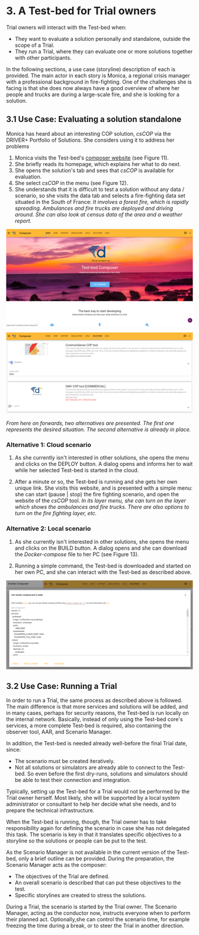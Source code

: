 # 3. A Test-bed for Trial owners

Trial owners will interact with the Test-bed when:
- They want to evaluate a solution personally and standalone, outside the scope of a Trial.
- They run a Trial, where they can evaluate one or more solutions together with other participants.

In the following sections, a use case (storyline) description of each is provided. The main actor in each story is Monica, a regional crisis manager with a professional background in fire-fighting. One of the challenges she is facing is that she does now always have a good overview of where her people and trucks are during a large-scale fire, and she is looking for a solution.

## 3.1 Use Case: Evaluating a solution standalone

Monica has heard about an interesting COP solution, *csCOP* via the DRIVER+ Portfolio of Solutions. She considers using it to address her problems

1. Monica visits the Test-bed's [composer website](https://driver-eu.github.io/docker-composer) (see Figure 11).
2. She briefly reads its homepage, which explains her what to do next.
3. She opens the solution's tab and sees that *csCOP* is available for evaluation.
4. She select *csCOP* in the menu (see Figure 12).
5. She understands that it is difficult to test a solution without any data / scenario, so she visits the data tab and selects a fire-fighting data set situated in the South of France: *It involves a forest fire, which is rapidly spreading. Ambulances and fire trucks are deployed and driving around. She can also look at census data of the area and a weather report.*

![Test-bed composer's home page](img/test-bed-composer-home.png)

![Test-bed composer: Selecting a solution](img/test-bed-composer-solutions.png)

*From here on forwards, two alternatives are presented. The first one represents the desired situation. The second alternative is already in place.*

### Alternative 1: Cloud scenario

1. As she currently isn't interested in other solutions, she opens the menu and clicks on the DEPLOY button. A dialog opens and informs her to wait while her selected Test-bed is started in the cloud.

2. After a minute or so, the Test-bed is running and she gets her own unique link. She visits this website, and is presented with a simple menu: she can start (pause | stop) the fire fighting scenario, and open the website of the *csCOP* tool. *In its layer menu, she can turn on the layer which shows the ambulances and fire trucks. There are also options to turn on the fire fighting layer, etc.*

### Alternative 2: Local scenario

1. As she currently isn't interested in other solutions, she opens the menu and clicks on the BUILD button. A dialog opens and she can download the *Docker-compose* file to her PC (see Figure 13).

2. Running a simple command, the Test-bed is downloaded and started on her own PC, and she can interact with the Test-bed as described above.

![Test-bed composer: Downloading the docker-compose.yml file](img/test-bed-composer-download.png)

## 3.2 Use Case: Running a Trial

In order to run a Trial, the same process as described above is followed. The main difference is that more services and solutions will be added, and in many cases, perhaps for security reasons, the Test-bed is run locally on the internal network. Basically, instead of only using the Test-bed core's services, a more complete Test-bed is required, also containing the observer tool, AAR, and Scenario Manager.

In addition, the Test-bed is needed already well-before the final Trial date, since:
- The scenario must be created iteratively.
- Not all solutions or simulators are already able to connect to the Test-bed. So even before the first dry-runs, solutions and simulators should be able to test their connection and integration.

Typically, setting up the Test-bed for a Trial  would not be performed by the Trial owner herself. Most likely, she will be supported by a local system administrator or consultant to help her decide what she needs, and to prepare the technical infrastructure.

When the Test-bed is running, though, the Trial owner has to take responsibility again for defining the scenario in case she has not delegated this task. The scenario is key in that it translates specific objectives to a storyline so the solutions or people can be put to the test.

As the Scenario Manager is not available in the current version of the Test-bed, only a brief outline can be provided. During the preparation, the Scenario Manager acts as the composer:
- The objectives of the Trial are defined.
- An overall scenario is described that can put these objectives to the test.
- Specific storylines are created to stress the solutions.

During a Trial, the scenario is started by the Trial owner. The Scenario Manager, acting as the conductor now, instructs everyone when to perform their planned act. Optionally,she can control the scenario time, for example freezing the time during a break, or to steer the Trial in another direction.
